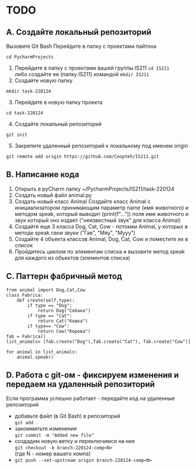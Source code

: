 # TODO

## A. Создайте локальный репозиторий
Вызовите Git Bash
Перейдите в папку с проектами пайтона
```
cd PycharmProjects
```
1. Перейдите в папку с проектами вашей группы IS211
`cd IS211`   
либо создайте ее (папку IS211) командой `mkdir IS211`  
2. Создайте новую папку
```
mkdir task-220124
```
3. Перейдите в новую папку проекта
```
cd task-220124
```
4. Создайте локальный репозиторий
```
git init
```
5. Закрепите удаленный репозиторий к локальному под именем origin
```
git remote add origin https://github.com/Coopteh/IS211.git
```
## B. Написание кода
1. Открыть в pyCharm папку ~/PycharmProjects/IS211/task-220124
2. Создать новый файл animal.py
3. Создать новый класс Animal
Создайте класс Animal с инициализатором принимающим параметр name (имя животного)
и методом speak, который выводит (print(f"...")) поля имя животного и звук который оно издает ("неизвестный звук" для класса Animal)
4. Создайте еще 3 класса Dog, Cat, Cow - потомки Animal, у которых в методе speak свои звуки ("Гав", "Мяу", "Мууу")
5. Создайте 4 объекта классов Animal, Dog, Cat, Cow и поместите их в список
6. Пройдитесь циклом по элементам списка и вызовите метод speak для каждого из объектов (элементов списка)

## C. Паттерн фабричный метод
```
from animal import Dog,Cat,Cow
class Fabrica:
    def create(self,type):
        if type == "Dog":
            return Dog("Собака")
        if type == "Cat":
            return Cat("Кошка")
        if type== "Cow":
            return Cow("Корова")
fab = Fabrica()
list_animals= [fab.create("Dog"),fab.create("Cat"), fab.create("Cow")]

for animal in list_animals:
    animal.speak()
```

## D. Работа с git-ом - фиксируем изменения и передаем на удаленный репозиторий
Если программа успешно работает - передайте код на удаленные репозиторий  
   - добавьте файл (в Git Bash) в репозиторий  
     `git add .`  
   - закоммитьте изменения  
     `git commit -m "Added new file"`  
   - создадим новую ветку и переключимся на нее  
     `git checkout -b branch-220124-comp<N>`  
     (где N - номер вашего компа)  
   - `git push --set-upstream origin branch-220124-comp<N>`     

